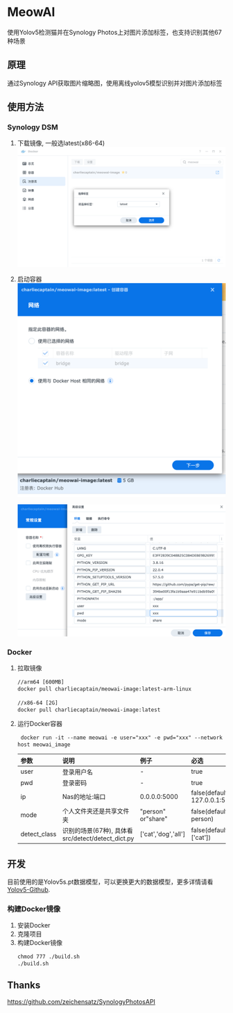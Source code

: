 # MeowAI

使用Yolov5检测猫并在Synology Photos上对图片添加标签，也支持识别其他67种场景

## 原理

通过Synology API获取图片缩略图，使用离线yolov5模型识别并对图片添加标签



## 使用方法

### Synology DSM

1. 下载镜像, 一般选latest(x86-64)
    ![picture 1](images/1679625127031.png)  
    
2. 启动容器
    ![picture 2](images/1679625615970.png)  

    ![picture 3](images/1679625687135.png)  


### Docker

1. 拉取镜像
    ```
    //arm64 [600MB]
    docker pull charliecaptain/meowai-image:latest-arm-linux

    //x86-64 [2G]
    docker pull charliecaptain/meowai-image:latest
    ```

2. 运行Docker容器

   ```shell
    docker run -it --name meowai -e user="xxx" -e pwd="xxx" --network host meowai_image
    ```

    | 参数         | 说明                                              | 例子                | 必选                          |
    | ------------ | ------------------------------------------------- | ------------------- | ----------------------------- |
    | user         | 登录用户名                                        | -                   | true                          |
    | pwd          | 登录密码                                          | -                   | true                          |
    | ip           | Nas的地址:端口                                    | 0.0.0.0:5000        | false(default 127.0.0.1:5000) |
    | mode         | 个人文件夹还是共享文件夹                          | "person" or"share"  | false(default person)         |
    | detect_class | 识别的场景(67种), 具体看src/detect/detect_dict.py | ['cat','dog','all'] | false(default ['cat'])        |
    


## 开发

目前使用的是Yolov5s.pt数据模型，可以更换更大的数据模型，更多详情请看[Yolov5-Github](https://github.com/ultralytics/yolov5).

### 构建Docker镜像
1. 安装Docker
2. 克隆项目
3. 构建Docker镜像
    ```shell
    chmod 777 ./build.sh
    ./build.sh
    ```


## Thanks

https://github.com/zeichensatz/SynologyPhotosAPI